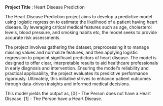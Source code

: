 **Project Title** : Heart Disease Prediction

The Heart Disease Prediction project aims to develop a predictive model using logistic regression to estimate the likelihood of a patient having heart disease. By leveraging critical medical features such as age, cholesterol levels, blood pressure, and smoking habits etc, the model seeks to provide accurate risk assessments.

The project involves gathering the dataset, preprocessing it to manage missing values and normalize features, and then applying logistic regression to pinpoint significant predictors of heart disease. The model is designed to offer clear, interpretable results to aid healthcare professionals in early diagnosis and intervention. Ensuring the model's reliability and practical applicability, the project evaluates its predictive performance rigorously. Ultimately, this initiative strives to enhance patient outcomes through data-driven insights and informed medical decisions.

This model yields the output as,
[0] - The Person does not have a Heart Disease.
[1] - The Person have a Heart Disease.

